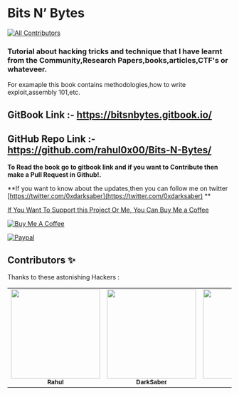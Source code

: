 # Bits N’ Bytes

[![All Contributors](https://img.shields.io/badge/all--contributors-3-%23EEA47FFF?style=flat)](#contributors-)

### Tutorial about hacking tricks and technique that I have learnt from the Community,Research Papers,books,articles,CTF's or whateveer.

For examaple this book contains methodologies,how to write exploit,assembly 101,etc.

## GitBook Link :- https://bitsnbytes.gitbook.io/
## GitHub Repo Link :- https://github.com/rahul0x00/Bits-N-Bytes/

 **To Read the book go to gitbook link and if you want to Contribute then make a Pull Request in Github!.**
 

\*\*If you want to know about the updates,then you can follow me on twitter [https://twitter.com/0xdarksaber](https://twitter.com/0xdarksaber) \*\*

[If You Want To Support this Project Or Me, You Can Buy Me a Coffee](https://www.buymeacoffee.com/rahul0x00)

[![Buy Me A Coffee](https://www.buymeacoffee.com/assets/img/custom\_images/orange\_img.png)](https://www.buymeacoffee.com/rahul0x00)

[![Paypal](https://www.paypalobjects.com/webstatic/mktg/Logo/pp-logo-150px.png)](https://paypal.me/rahul0x00)



## Contributors ✨

Thanks to these astonishing Hackers :

<table>
  <tbody>
    <tr>
      <td align="center"><a href="https://github.com/rahul0x00"><img src="https://user-images.githubusercontent.com/104289350/190708729-a30bc55e-0fe5-4bd0-a4f7-eda47765a952.jpg" width="200px;" alt=""/><br /><sub><b>Rahul</b></sub></a><br /><a href="#exploit-development-rahul0x00" title="Owner"></a></td>
      <td align="center"><a href="https://github.com/darks4ber"><img src="https://user-images.githubusercontent.com/104289350/193394441-ecb02d11-87fc-4f94-ad27-bbf8e93bf8e4.jpeg" width="200px;" alt=""/><br /><sub><b>DarkSaber</b></sub></a><br /><a href="#websecurity-darks4ber" title="Contriubtors"></a></td>
      <td align="center"><a href="https://github.com/itz-arnav"><img src="https://avatars.githubusercontent.com/u/64909912?v=4" width="200px;" alt=""/><br /><sub><b>Arnav</b></sub></a><br /><a href="#web-security-itz-arnav" title="Contributor"></a></td>      
   </tr>
  </tbody>
</table> 

